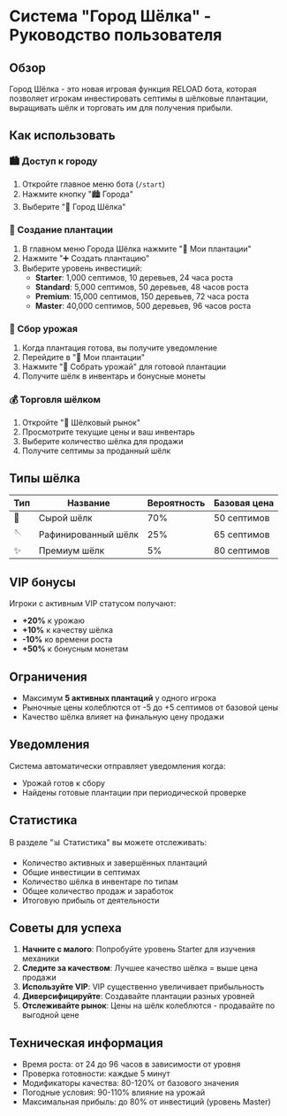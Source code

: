 # Система "Город Шёлка" - Руководство пользователя

## Обзор

Город Шёлка - это новая игровая функция RELOAD бота, которая позволяет игрокам инвестировать септимы в шёлковые плантации, выращивать шёлк и торговать им для получения прибыли.

## Как использовать

### 🏙️ Доступ к городу
1. Откройте главное меню бота (`/start`)
2. Нажмите кнопку "🏙️ Города"
3. Выберите "🧵 Город Шёлка"

### 🌳 Создание плантации
1. В главном меню Города Шёлка нажмите "🌳 Мои плантации"
2. Нажмите "➕ Создать плантацию"
3. Выберите уровень инвестиций:
   - **Starter**: 1,000 септимов, 10 деревьев, 24 часа роста
   - **Standard**: 5,000 септимов, 50 деревьев, 48 часов роста
   - **Premium**: 15,000 септимов, 150 деревьев, 72 часа роста
   - **Master**: 40,000 септимов, 500 деревьев, 96 часов роста

### 🌾 Сбор урожая
1. Когда плантация готова, вы получите уведомление
2. Перейдите в "🌳 Мои плантации"
3. Нажмите "🌾 Собрать урожай" для готовой плантации
4. Получите шёлк в инвентарь и бонусные монеты

### 💰 Торговля шёлком
1. Откройте "🏪 Шёлковый рынок"
2. Просмотрите текущие цены и ваш инвентарь
3. Выберите количество шёлка для продажи
4. Получите септимы за проданный шёлк

## Типы шёлка

| Тип | Название | Вероятность | Базовая цена |
|-----|----------|-------------|--------------|
| 🧵 | Сырой шёлк | 70% | 50 септимов |
| 🪡 | Рафинированный шёлк | 25% | 65 септимов |
| ✨ | Премиум шёлк | 5% | 80 септимов |

## VIP бонусы

Игроки с активным VIP статусом получают:
- **+20%** к урожаю
- **+10%** к качеству шёлка
- **-10%** ко времени роста
- **+50%** к бонусным монетам

## Ограничения

- Максимум **5 активных плантаций** у одного игрока
- Рыночные цены колеблются от -5 до +5 септимов от базовой цены
- Качество шёлка влияет на финальную цену продажи

## Уведомления

Система автоматически отправляет уведомления когда:
- Урожай готов к сбору
- Найдены готовые плантации при периодической проверке

## Статистика

В разделе "📊 Статистика" вы можете отслеживать:
- Количество активных и завершённых плантаций
- Общие инвестиции в септимах
- Количество шёлка в инвентаре по типам
- Общее количество продаж и заработок
- Итоговую прибыль от деятельности

## Советы для успеха

1. **Начните с малого**: Попробуйте уровень Starter для изучения механики
2. **Следите за качеством**: Лучшее качество шёлка = выше цена продажи
3. **Используйте VIP**: VIP существенно увеличивает прибыльность
4. **Диверсифицируйте**: Создавайте плантации разных уровней
5. **Отслеживайте рынок**: Цены на шёлк колеблются - продавайте по выгодной цене

## Техническая информация

- Время роста: от 24 до 96 часов в зависимости от уровня
- Проверка готовности: каждые 5 минут
- Модификаторы качества: 80-120% от базового значения
- Погодные условия: 90-110% влияние на урожай
- Максимальная прибыль: до 80% от инвестиций (уровень Master)